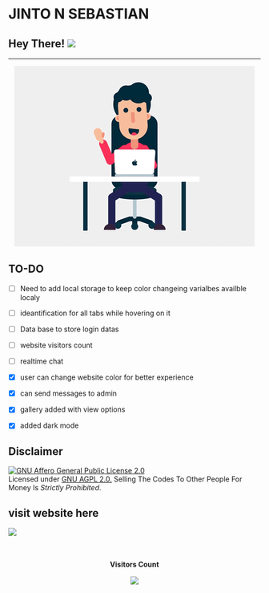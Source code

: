 # JINTO N SEBASTIAN
## Hey There! <img src="https://raw.githubusercontent.com/MartinHeinz/MartinHeinz/master/wave.gif" width="25px">
---
<p align="center">
  <a href="https://t.me/jintons"><img src="https://github.com/jinto4638/jinto4638/blob/main/giphy.gif"></a>
    </p>
    
## TO-DO

- [ ] Need to add local storage to keep color changeing varialbes availble localy
- [ ] ideantification for all tabs while hovering on it
- [ ] Data base to store login datas
- [ ] website visitors count
- [ ] realtime chat
- [x] user can change website color for better experience
- [x] can send messages to admin 
- [x] gallery added with view options
- [x] added dark mode 


## Disclaimer
[![GNU Affero General Public License 2.0](https://www.gnu.org/graphics/agplv3-155x51.png)](https://www.gnu.org/licenses/agpl-3.0.en.html#header)    
Licensed under [GNU AGPL 2.0.](https://github.com/EvamariaTG/evamaria/blob/master/LICENSE)
Selling The Codes To Other People For Money Is *Strictly Prohibited*.



## visit website here 
<a href="https://jinto4638.github.io"><img src="https://img.shields.io/badge/Visit Website-000000?style=for-the-badge&logo=drive&logoColor=white"></a>


<br><p align="center"><b>Visitors Count</b></p>  
<p align="center"><img align="center" src="https://profile-counter.glitch.me/{jinto4638.github.io}/count.svg" /></p> 



